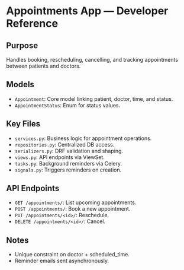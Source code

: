 # Appointments App — Developer Reference

## Purpose
Handles booking, rescheduling, cancelling, and tracking appointments between patients and doctors.

## Models
- `Appointment`: Core model linking patient, doctor, time, and status.
- `AppointmentStatus`: Enum for status values.

## Key Files
- `services.py`: Business logic for appointment operations.
- `repositories.py`: Centralized DB access.
- `serializers.py`: DRF validation and shaping.
- `views.py`: API endpoints via ViewSet.
- `tasks.py`: Background reminders via Celery.
- `signals.py`: Triggers reminders on creation.

## API Endpoints
- `GET /appointments/`: List upcoming appointments.
- `POST /appointments/`: Book a new appointment.
- `PUT /appointments/<id>/`: Reschedule.
- `DELETE /appointments/<id>/`: Cancel.

## Notes
- Unique constraint on doctor + scheduled_time.
- Reminder emails sent asynchronously.
